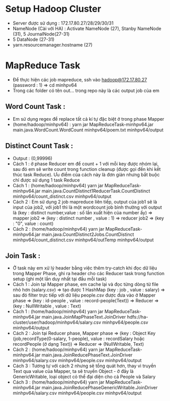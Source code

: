 # Setup Hadoop Cluster
+ Server được sử dụng : 172.17.80.27/28/29/30/31
+ NameNode (Cài với HA) : Activate NameNode (27), Stanby NameNode (31), 5 JournalNode(27-31)
+ 5 DataNode (27-31)
+ yarn.resourcemanager.hostname (27)
# MapReduce Task
+ Để thực hiện các job mapreduce, ssh vào hadoop@172.17.80.27 (password : 1) => cd minhpv64
+ Trong các folder có tên out... trong repo này là các output job của em
## Word Count Task :
+ Em sử dụng regex để replace tất cả kí tự đặc biệt ở trong phase Mapper
+ (home/hadoop/minhpv64) : yarn jar MapReduceTask-minhpv64.jar main.java.WordCount.WordCount minhpv64/poem.txt minhpv64/output
## Distinct Count Task : 
+ Output : (0,99996)
+ Cách 1 : ở phase Reducer em để count + 1 với mỗi key được nhóm lại, sau đó em sẽ write count trong function cleanup (được gọi đến khi kết thúc task Reduce). Ưu điểm của cách này là đơn giản nhưng bắt buộc chỉ được sử dụng 1 task Reduce
+ Cách 1 : (home/hadoop/minhpv64) yarn jar MapReduceTask-minhpv64.jar main.java.CountDistinct1ReducerTask.CountDistinct minhpv64/count_distinct.csv minhpv64/output
+ Cách 2 : Em sử dụng 2 job mapreduce liên tiếp, output của job1 sẽ là input của job2, với job1 thì là một wordcount job bình thường với output là (key : distinct number,value : số lần xuất hiện của number ấy) => mapper job2 => (key : distinct number , value : 1) => reducer job2 => (key : "0", value : count) 
+ Cách 2 : (home/hadoop/minhpv64) yarn jar MapReduceTask-minhpv64.jar main.java.CountDistinct2Jobs.CountDistinct minhpv64/count_distinct.csv minhpv64/outTemp minhpv64/output
## Join Task :
+ Ở task này em xử lý header bằng việc thêm try-catch khi đọc dữ liệu trong Mapper Phase, ghi ra header cho các Reducer task trong function setup (ghi một lần duy nhất tại đầu mỗi task) 
+ Cách 1 : Join tại Mapper phase, em cache lại và đọc từng dòng từ file nhỏ hơn (salary.csv) => tạo được 1 HashMap (key : job , value : salary) => sau đó filter trực tiếp với dữ liệu people.csv được đưa vào ở Mapper phase => (key : id-people , value : record-people(Text)) => Reducer => (key : NullWritable , value : Text)
+ Cách 1 : (home/hadoop/minhpv64) yarn jar MapReduceTask-minhpv64.jar main.java.JoinMapPhaseText.JoinDriver hdfs://ha-cluster/user/hadoop/minhpv64/salary.csv minhpv64/people.csv minhpv64/output
+ Cách 2 : Join tại Reducer phase, Mapper phase => (key : Object Key (job,recordType(0-salary, 1-people), value : recordSalary hoặc recordPeople (ở dạng Text)) => Reducer => (NullWritable, Text)
+ Cách 2 : (home/hadoop/minhpv64) yarn jar MapReduceTask-minhpv64.jar main.java.JoinReducePhaseText.JoinDriver minhpv64/salary.csv minhpv64/people.csv minhpv64/output
+ Cách 3 : Tương tự với cách 2 nhưng sẽ tổng quát hơn, thay vì truyền Text qua value của Mapper, ta sẽ truyền Object - ở đây là GenericWritable, loại object cỏ thể đại diện cho cả People và Salary
+ Cách 3 : (home/hadoop/minhpv64) yarn jar MapReduceTask-minhpv64.jar main.java.JoinReducePhaseGenericWritable.JoinDriver minhpv64/salary.csv minhpv64/people.csv minhpv64/output
 
